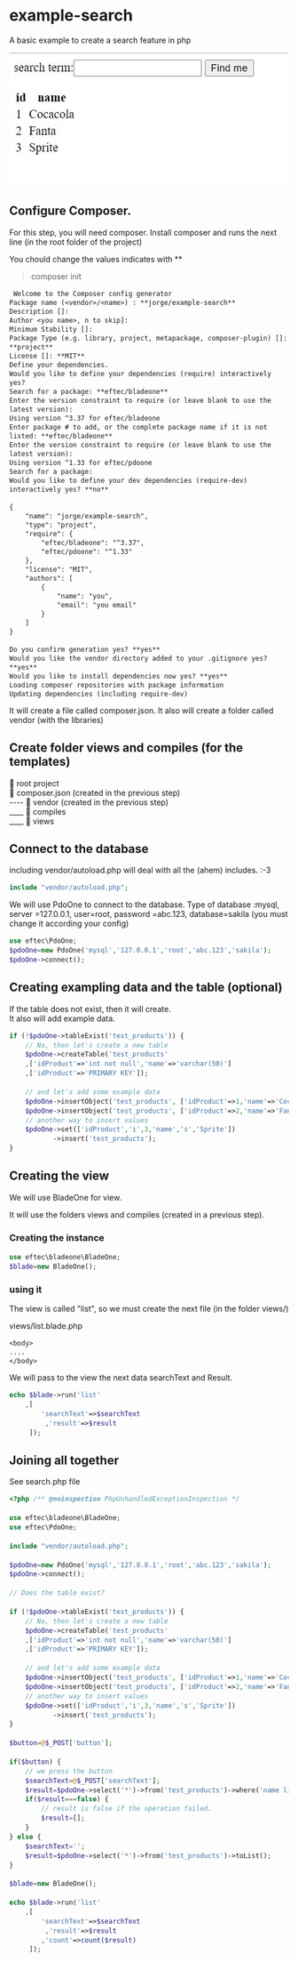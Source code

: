 # example-search
A basic example to create a search feature in php

![](img/search.jpg)

## Configure Composer.

For this step, you will need composer. Install composer and runs the next line (in the root folder of the project)

You chould change the values indicates with **  

> composer init


```
 Welcome to the Composer config generator
Package name (<vendor>/<name>) : **jorge/example-search**
Description []:
Author <you name>, n to skip]:
Minimum Stability []:
Package Type (e.g. library, project, metapackage, composer-plugin) []: **project**
License []: **MIT**
Define your dependencies.
Would you like to define your dependencies (require) interactively yes?
Search for a package: **eftec/bladeone**
Enter the version constraint to require (or leave blank to use the latest version):
Using version ^3.37 for eftec/bladeone
Enter package # to add, or the complete package name if it is not listed: **eftec/bladeone**
Enter the version constraint to require (or leave blank to use the latest version):
Using version ^1.33 for eftec/pdoone
Search for a package:
Would you like to define your dev dependencies (require-dev) interactively yes? **no**

{
    "name": "jorge/example-search",
    "type": "project",
    "require": {
        "eftec/bladeone": "^3.37",
        "eftec/pdoone": "^1.33"
    },
    "license": "MIT",
    "authors": [
        {
            "name": "you",
            "email": "you email"
        }
    ]
}

Do you confirm generation yes? **yes**
Would you like the vendor directory added to your .gitignore yes? **yes**
Would you like to install dependencies now yes? **yes**
Loading composer repositories with package information
Updating dependencies (including require-dev)
```

It will create a file called composer.json. It also will create a folder called vendor (with the libraries)

## Create folder views and compiles (for the templates)

📁 root project   
📁 composer.json (created in the previous step)   
---- 📁 vendor (created in the previous step)  
____ 📁 compiles  
____ 📁 views   


## Connect to the database

including vendor/autoload.php will deal with all the (ahem) includes.   :-3

```php
include "vendor/autoload.php";
```

We will use PdoOne to connect to the database.
Type of database :mysql, server =127.0.0.1, user=root, password =abc.123, database=sakila 
(you must change it according your config) 


```php
use eftec\PdoOne;
$pdoOne=new PdoOne('mysql','127.0.0.1','root','abc.123','sakila');
$pdoOne->connect();
```

## Creating exampling data and the table (optional)

If the table does not exist, then it will create.  
It also will add example data.  

```php
if (!$pdoOne->tableExist('test_products')) {
    // No, then let's create a new table
    $pdoOne->createTable('test_products'
    ,['idProduct'=>'int not null','name'=>'varchar(50)']
    ,['idProduct'=>'PRIMARY KEY']);
    
    // and let's add some example data
    $pdoOne->insertObject('test_products', ['idProduct'=>1,'name'=>'Cocacola']);
    $pdoOne->insertObject('test_products', ['idProduct'=>2,'name'=>'Fanta']);
    // another way to insert values
    $pdoOne->set(['idProduct','i',3,'name','s','Sprite'])
           ->insert('test_products');
}
```

## Creating the view

We will use BladeOne for view.

It will use the folders views and compiles  (created in a previous step).

### Creating the instance

```php
use eftec\bladeone\BladeOne;
$blade=new BladeOne();
```

### using it

The view is called "list", so we must create the next file (in the folder views/)

views/list.blade.php  

```
<body>
....
</body>
```


We will pass to the view the next data searchText and Result.   

```php
echo $blade->run('list'
    ,[
        'searchText'=>$searchText
         ,'result'=>$result
     ]);
```

## Joining all together

See search.php file

```php
<?php /** @noinspection PhpUnhandledExceptionInspection */

use eftec\bladeone\BladeOne;
use eftec\PdoOne;

include "vendor/autoload.php";

$pdoOne=new PdoOne('mysql','127.0.0.1','root','abc.123','sakila');
$pdoOne->connect();

// Does the table exist?

if (!$pdoOne->tableExist('test_products')) {
    // No, then let's create a new table
    $pdoOne->createTable('test_products'
    ,['idProduct'=>'int not null','name'=>'varchar(50)']
    ,['idProduct'=>'PRIMARY KEY']);
    
    // and let's add some example data
    $pdoOne->insertObject('test_products', ['idProduct'=>1,'name'=>'Cocacola']);
    $pdoOne->insertObject('test_products', ['idProduct'=>2,'name'=>'Fanta']);
    // another way to insert values
    $pdoOne->set(['idProduct','i',3,'name','s','Sprite'])
           ->insert('test_products');
}

$button=@$_POST['button'];

if($button) {
    // we press the button
    $searchText=@$_POST['searchText'];
    $result=$pdoOne->select('*')->from('test_products')->where('name like ?',["%$searchText%"])->toList();
    if($result===false) {
        // result is false if the operation failed.
        $result=[];
    }
} else {
    $searchText='';
    $result=$pdoOne->select('*')->from('test_products')->toList();
}

$blade=new BladeOne();

echo $blade->run('list'
    ,[
        'searchText'=>$searchText
         ,'result'=>$result
        ,'count'=>count($result)
     ]);
```

